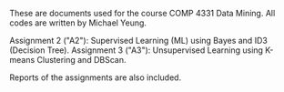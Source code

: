 These are documents used for the course COMP 4331 Data Mining. All codes are written by Michael Yeung.

Assignment 2 ("A2"): Supervised Learning (ML) using Bayes and ID3 (Decision Tree).
Assignment 3 ("A3"): Unsupervised Learning using K-means Clustering and DBScan.

Reports of the assignments are also included.
